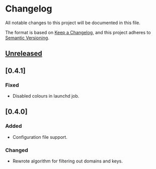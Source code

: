 # Changelog

All notable changes to this project will be documented in this file.

The format is based on [Keep a Changelog](https://keepachangelog.com/en/1.0.0/),
and this project adheres to
[Semantic Versioning](https://semver.org/spec/v2.0.0.html).

## [Unreleased]

## [0.4.1]

### Fixed

- Disabled colours in launchd job.

## [0.4.0]

### Added

- Configuration file support.

### Changed

- Rewrote algorithm for filtering out domains and keys.

[unreleased]: https://github.com/Tatsh/macprefs/compare/v0.4.1...HEAD
